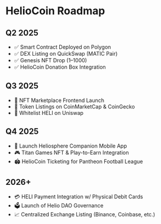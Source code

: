 # HelioCoin Roadmap

## Q2 2025
- ✅ Smart Contract Deployed on Polygon
- ✅ DEX Listing on QuickSwap (MATIC Pair)
- ✅ Genesis NFT Drop (1–1000)
- ✅ HelioCoin Donation Box Integration

## Q3 2025
- 🔄 NFT Marketplace Frontend Launch
- 🔄 Token Listings on CoinMarketCap & CoinGecko
- 🔄 Whitelist HELI on Uniswap

## Q4 2025
- 📱 Launch Heliosphere Companion Mobile App
- 🎮 Titan Games NFT & Play-to-Earn Integration
- 🏟️ HelioCoin Ticketing for Pantheon Football League

## 2026+
- 💳 HELI Payment Integration w/ Physical Debit Cards
- 🗳️ Launch of Helio DAO Governance
- 📈 Centralized Exchange Listing (Binance, Coinbase, etc.)
